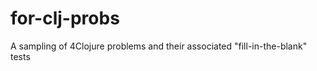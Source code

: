 for-clj-probs
=============

A sampling of 4Clojure problems and their associated "fill-in-the-blank" tests
